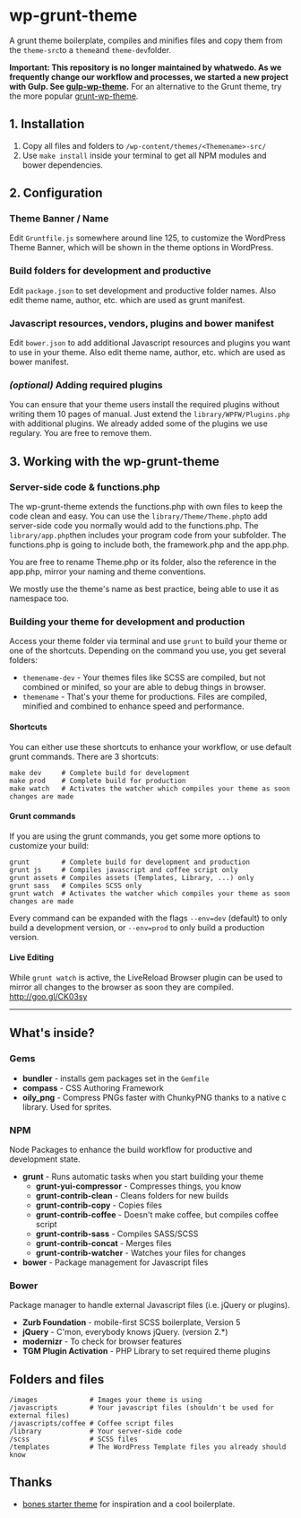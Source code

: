 # wp-grunt-theme

A grunt theme boilerplate, compiles and minifies files and copy them from the ```theme-src```to a ```theme```and ```theme-dev```folder.

**Important: This repository is no longer maintained by whatwedo. As we frequently change our workflow and processes, we started a new project with Gulp. See [gulp-wp-theme](https://github.com/whatwedo/gulp-wp-theme).** For an alternative to the Grunt theme, try the more popular [grunt-wp-theme](https://github.com/10up/grunt-wp-theme).

## 1. Installation
1. Copy all files and folders to ```/wp-content/themes/<Themename>-src/``` 
2. Use ```make install``` inside your terminal to get all NPM modules and bower dependencies.

## 2. Configuration

### Theme Banner / Name
Edit ```Gruntfile.js``` somewhere around line 125, to customize the WordPress Theme Banner, which will be shown in the theme options in WordPress.

### Build folders for development and productive

Edit ```package.json``` to set development and productive folder names. Also edit theme name, author, etc. which are used as grunt manifest.

### Javascript resources, vendors, plugins and bower manifest

Edit ```bower.json``` to add additional Javascript resources and plugins you want to use in your theme. Also edit theme name, author, etc. which are used as bower manifest.

### *(optional)* Adding required plugins

You can ensure that your theme users install the required plugins without writing them 10 pages of manual. Just extend the ```library/WPFW/Plugins.php``` with additional plugins. We already added some of the plugins we use regulary. You are free to remove them.

## 3. Working with the wp-grunt-theme

### Server-side code & functions.php

The wp-grunt-theme extends the functions.php with own files to keep the code clean and easy. You can use the ```library/Theme/Theme.php```to add server-side code you normally would add to the functions.php. The ```library/app.php```then includes your program code from your subfolder. The functions.php is going to include both, the framework.php and the app.php.

You are free to rename Theme.php or its folder, also the reference in the app.php, mirror your naming and theme conventions.

We mostly use the theme's name as best practice, being able to use it as namespace too.

### Building your theme for development and production

Access your theme folder via terminal and use ```grunt``` to build your theme or one of the shortcuts. Depending on the command you use, you get several folders:

- ```themename-dev``` - Your themes files like SCSS are compiled, but not combined or minifed, so your are able to debug things in browser.
- ```themename``` - That's your theme for productions. Files are compiled, minified and combined to enhance speed and performance.

#### Shortcuts

You can either use these shortcuts to enhance your workflow, or use default grunt commands. There are 3 shortcuts:

```
make dev     # Complete build for development
make prod    # Complete build for production
make watch   # Activates the watcher which compiles your theme as soon changes are made
```

#### Grunt commands

If you are using the grunt commands, you get some more options to customize your build:

```
grunt        # Complete build for development and production
grunt js     # Compiles javascript and coffee script only
grunt assets # Compiles assets (Templates, Library, ...) only
grunt sass   # Compiles SCSS only
grunt watch  # Activates the watcher which compiles your theme as soon changes are made
```

Every command can be expanded with the flags ```--env=dev``` (default) to only build a development version, or ```--env=prod``` to only build a production version.

#### Live Editing
While ```grunt watch``` is active, the LiveReload Browser plugin can be used to mirror all changes to the browser as soon they are compiled.  <http://goo.gl/CK03sy>

---

## What's inside?

### Gems
* **bundler** - installs gem packages set in the ```Gemfile```
* **compass** - CSS Authoring Framework
* **oily_png** - Compress PNGs faster with ChunkyPNG thanks to a native c library. Used for sprites.

### NPM
Node Packages to enhance the build workflow for productive and development state.

* **grunt** - Runs automatic tasks when you start building your theme
  * **grunt-yui-compressor** - Compresses things, you know
  * **grunt-contrib-clean** - Cleans folders for new builds
  * **grunt-contrib-copy** - Copies files
  * **grunt-contrib-coffee** - Doesn't make coffee, but compiles coffee script
  * **grunt-contrib-sass** - Compiles SASS/SCSS
  * **grunt-contrib-concat** - Merges files
  * **grunt-contrib-watcher** - Watches your files for changes
* **bower** - Package management for Javascript files

### Bower
Package manager to handle external Javascript files (i.e. jQuery or plugins). 

* **Zurb Foundation** - mobile-first SCSS boilerplate, Version 5
* **jQuery** - C'mon, everybody knows jQuery. (version 2.*)
* **modernizr** - To check for browser features
* **TGM Plugin Activation** - PHP Library to set required theme plugins

## Folders and files

```
/images             # Images your theme is using
/javascripts        # Your javascript files (shouldn't be used for external files)
/javascripts/coffee # Coffee script files
/library            # Your server-side code
/scss               # SCSS files
/templates          # The WordPress Template files you already should know
```

## Thanks
* [bones starter theme](https://github.com/eddiemachado/bones) for inspiration and a cool boilerplate.
